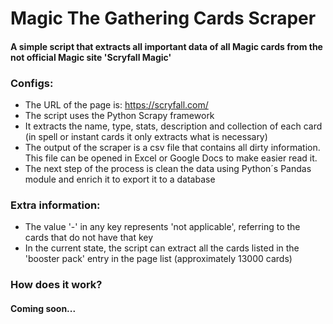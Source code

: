 # Magic The Gathering Cards Scraper
#### A simple script that extracts all important data of all Magic cards from the not official Magic site 'Scryfall Magic'

### Configs:
- The URL of the page is: https://scryfall.com/
- The script uses the Python Scrapy framework
- It extracts the name, type,  stats, description and collection  of each card (in spell or instant cards it only extracts what is necessary)
- The output of the scraper is a csv file that contains all dirty information. This file can be opened in Excel or Google Docs to make easier read it.
- The next step of the process is clean the data using Python´s Pandas module and enrich it to export it to a database

### Extra information:
- The value '-' in any key represents 'not applicable', referring to the cards that do not have that key
- In the current state, the script can extract all the cards listed in the 'booster pack' entry in the page list (approximately 13000 cards)

### How does it work?
#### Coming soon...
